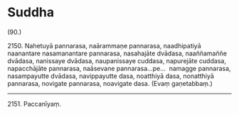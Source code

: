 

# Suddha






(90.)

2150\. Nahetuyā pannarasa, naārammaṇe pannarasa, naadhipatiyā naanantare nasamanantare pannarasa, nasahajāte dvādasa, naaññamaññe dvādasa, nanissaye dvādasa, naupanissaye cuddasa, napurejāte cuddasa, napacchājāte pannarasa, naāsevane pannarasa…pe…  namagge pannarasa, nasampayutte dvādasa, navippayutte dasa, noatthiyā dasa, nonatthiyā pannarasa, novigate pannarasa, noavigate dasa. (Evaṃ gaṇetabbaṃ.)

---

2151\. Paccanīyaṃ.





